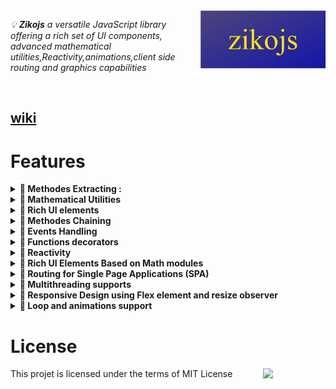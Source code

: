 <img src="docs/assets/zikojs.png" width="200" align="right" alt="zikojs logo">

*💡 **Zikojs** a versatile JavaScript library offering a rich set of UI components, advanced mathematical utilities,Reactivity,animations,client side routing and graphics capabilities* 

<br>



## [wiki](https://github.com/zakarialaoui10/ziko.js/wiki/Math-Functions)

# Features 
<details>
 <summary>
  <strong> 🔰 Methodes Extracting : </strong>
 </summary>
 
 ```js
 Ziko.ExtractAll()
 // if you want to extract only UI methodes you can use Ziko.UI.Extractll()
```
🏷️ This method simplifies syntax by extracting all UI, Math, Time, Graphics, and other methods within the Ziko framework. Instead of writing specific namespace prefixes like `Ziko.UI.text("Hi")` , `Ziko.Math.complex(1,2)` , `Ziko.Math.matrix([[1,2],[2,3]])`, you can directly use simplified syntax such as `text("Hi")` , `complex(1,1)` and `matrix([[1,2],[2,3]])`.

⚠️ Be careful with this method because it will overwrite any existing global or local variables and functions with the same names as the extracted methods. 
</details>

<details>
 <summary>
  <strong> 🔰 Mathematical Utilities </strong>
 </summary>
 
 ```js
 const a = cos(0);
 const b = sin(0,PI/2,PI)
 const c = ln([1,2,3])
 const d= cos({
             a:PI,
             b:PI/2,
             c:{
              d:PI/4,
              e:[PI,PI/2,PI/3,PI/4,PI/6]
         }})
```
</details>
<details>
 <summary>
  <strong> 🔰 Rich UI elements </strong>
 </summary>
</details>
<details>
 <summary>
  <strong> 🔰 Methodes Chaining </strong>
 </summary>
 
  ```js
   text("hello world")
  .style({ color: "red" })
  .onPtrMove(useThrottle(() => console.log("hi")));
```
 </details>

<details>
 <summary>
  <strong> 🔰 Events Handling</strong>
 </summary>

 Example of creating simple Paint sketch using canvas and pointer events : 
```js
const Scene=Canvas().view(-10,-10,10,10).size(500,500).adjust()
c.onPtrDown(e=>{
    c.ctx.beginPath()
    c.ctx.moveTo(
        map(e.dx,0,c.element.offsetWidth,c.Xmin,c.Xmax),
        map(e.dy,0,c.element.offseHeight,c.Ymin,c.Ymax)
        )
})
c.onPtrMove(e=>{
    if(e.isDown){
        const x=map(e.mx,0,c.element.offsetWidth,c.axisMatrix[0][0],c.axisMatrix[1][0])
        const y=map(e.my,0,c.element.offsetHeight,c.axisMatrix[1][1],c.axisMatrix[0][1])
        c.append(canvasCircle(x,y,1).color({fill:"#5555AA"}).fill())
   }
c.onPtrUp(()=>{})
  ```
</details>

<details>
 <summary>
  <strong> 🔰 Functions decorators </strong>
 </summary>

 ```js
   const inp=input().onKeyDown(throttle(e=>console.log(e.kd),1000));
   ```
</details>

<details>
 <summary>
  <strong> 🔰 Reactivity </strong>
 </summary>
    You can watch Elements resizes , intersections , mutations ..
</details>

<details>
 <summary>
  <strong> 🔰 Rich UI Elements Based on Math modules </strong>
 </summary>
     for example in `Table` you can use methodes like `hsatck` `vstack` `transpose` ...
</details>

<details>
 <summary>
  <strong> 🔰 Routing for Single Page Applications (SPA) </strong>
 </summary>

```js
const main= Ziko.App()
const p1=Section()
const p2=Section()
S=Ziko.SPA(
   main,{
     "/page1":p1,
     "/page2":p2
 })
// You can use regex to define routes
S.get(
 pattern,
 path=>handler(path)
)
 ```

***⚠️ Ensure that your server serves only the index page for all incoming requests.*** 

***💡 Example using expressjs :***

```js
 app.get('*', (req , res) => {
  res.sendFile(path.join(__dirname, 'public', 'index.html'));
});
```
</details>

<details>
 <summary>
  <strong>🔰 Multithreading supports</strong>
 </summary>

 ```js
Ziko.Multi(() => {
  s = 0;
  for (i = 0; i < 10000000000; i++) s += i;
  return s;
}, console.log);
 ```
</details>

<details>
 <summary>
  <strong> 🔰 Responsive Design using Flex element and resize observer </strong>
 </summary>
</details>

<details>
 <summary>
  <strong> 🔰 Loop and animations support </strong>
 </summary>
</details>



 
 
# License 
This projet is licensed under the terms of MIT License 
<img src="https://img.shields.io/github/license/zakarialaoui10/zikojs?color=rgb%2820%2C21%2C169%29" width="100" align="right">

 






